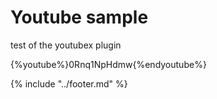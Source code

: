 # Youtube sample

test of the youtubex plugin

{%youtube%}0Rnq1NpHdmw{%endyoutube%}

{% include "../footer.md" %}
